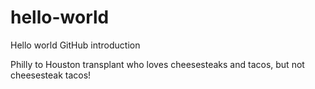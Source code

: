# hello-world
Hello world GitHub introduction

Philly to Houston transplant who loves cheesesteaks and tacos, but not cheesesteak tacos!
